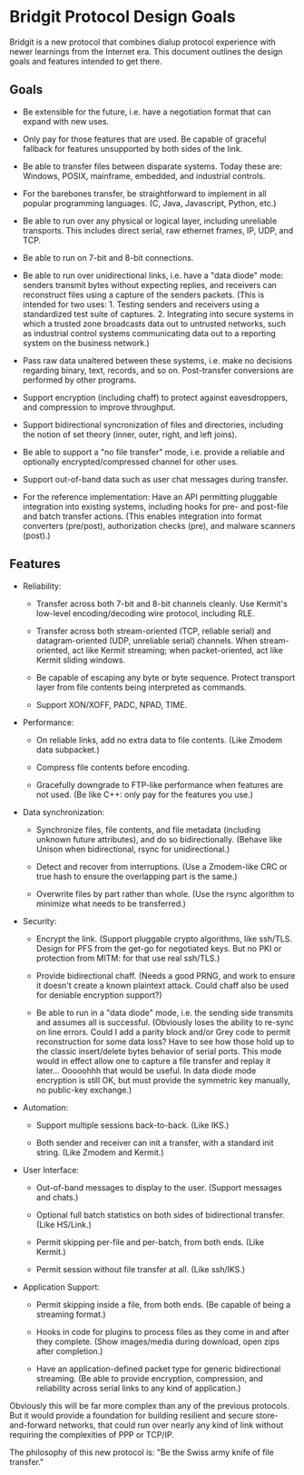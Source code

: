 Bridgit Protocol Design Goals
=============================

Bridgit is a new protocol that combines dialup protocol experience
with newer learnings from the Internet era.  This document outlines
the design goals and features intended to get there.

Goals
-----

* Be extensible for the future, i.e. have a negotiation format that
  can expand with new uses.

* Only pay for those features that are used.  Be capable of graceful
  fallback for features unsupported by both sides of the link.

* Be able to transfer files between disparate systems.  Today these
  are: Windows, POSIX, mainframe, embedded, and industrial controls.

* For the barebones transfer, be straightforward to implement in all
  popular programming languages.  (C, Java, Javascript, Python, etc.)

* Be able to run over any physical or logical layer, including
  unreliable transports.  This includes direct serial, raw ethernet
  frames, IP, UDP, and TCP.

* Be able to run on 7-bit and 8-bit connections.

* Be able to run over unidirectional links, i.e. have a "data diode"
  mode: senders transmit bytes without expecting replies, and
  receivers can reconstruct files using a capture of the senders
  packets.  (This is intended for two uses: 1. Testing senders and
  receivers using a standardized test suite of captures.  2.
  Integrating into secure systems in which a trusted zone broadcasts
  data out to untrusted networks, such as industrial control systems
  communicating data out to a reporting system on the business
  network.)

* Pass raw data unaltered between these systems, i.e. make no
  decisions regarding binary, text, records, and so on.
  Post-transfer conversions are performed by other programs.

* Support encryption (including chaff) to protect against
  eavesdroppers, and compression to improve throughput.

* Support bidirectional syncronization of files and directories,
  including the notion of set theory (inner, outer, right, and left
  joins).

* Be able to support a "no file transfer" mode, i.e. provide a
  reliable and optionally encrypted/compressed channel for other uses.

* Support out-of-band data such as user chat messages during transfer.

* For the reference implementation: Have an API permitting pluggable
  integration into existing systems, including hooks for pre- and
  post-file and batch transfer actions.  (This enables integration
  into format converters (pre/post), authorization checks (pre), and
  malware scanners (post).)

Features
--------

* Reliability:

  - Transfer across both 7-bit and 8-bit channels cleanly.  Use
    Kermit's low-level encoding/decoding wire protocol, including RLE.

  - Transfer across both stream-oriented (TCP, reliable serial) and
    datagram-oriented (UDP, unreliable serial) channels.  When
    stream-oriented, act like Kermit streaming; when packet-oriented,
    act like Kermit sliding windows.

  - Be capable of escaping any byte or byte sequence.  Protect
    transport layer from file contents being interpreted as commands.

  - Support XON/XOFF, PADC, NPAD, TIME.

* Performance:

  - On reliable links, add no extra data to file contents.  (Like
    Zmodem data subpacket.)

  - Compress file contents before encoding.

  - Gracefully downgrade to FTP-like performance when features are not
    used.  (Be like C++: only pay for the features you use.)

* Data synchronization:

  - Synchronize files, file contents, and file metadata (including
    unknown future attributes), and do so bidirectionally.  (Behave
    like Unison when bidirectional, rsync for unidirectional.)

  - Detect and recover from interruptions.  (Use a Zmodem-like CRC or
    true hash to ensure the overlapping part is the same.)

  - Overwrite files by part rather than whole.  (Use the rsync
    algorithm to minimize what needs to be transferred.)

* Security:

  - Encrypt the link.  (Support pluggable crypto algorithms, like
    ssh/TLS.  Design for PFS from the get-go for negotiated keys.  But
    no PKI or protection from MITM: for that use real ssh/TLS.)

  - Provide bidirectional chaff.  (Needs a good PRNG, and work to
    ensure it doesn't create a known plaintext attack.  Could chaff
    also be used for deniable encryption support?)

  - Be able to run in a "data diode" mode, i.e. the sending side
    transmits and assumes all is successful.  (Obviously loses the
    ability to re-sync on line errors.  Could I add a parity block
    and/or Grey code to permit reconstruction for some data loss?
    Have to see how those hold up to the classic insert/delete bytes
    behavior of serial ports.  This mode would in effect allow one to
    capture a file transfer and replay it later...  Ooooohhh that would
    be useful.  In data diode mode encryption is still OK, but must
    provide the symmetric key manually, no public-key exchange.)

* Automation:

  - Support multiple sessions back-to-back.  (Like IKS.)

  - Both sender and receiver can init a transfer, with a standard init
    string.  (Like Zmodem and Kermit.)

* User Interface:

  - Out-of-band messages to display to the user.  (Support messages
    and chats.)

  - Optional full batch statistics on both sides of bidirectional
    transfer.  (Like HS/Link.)

  - Permit skipping per-file and per-batch, from both ends.  (Like
    Kermit.)

  - Permit session without file transfer at all.  (Like ssh/IKS.)

* Application Support:

  - Permit skipping inside a file, from both ends.  (Be capable of
    being a streaming format.)

  - Hooks in code for plugins to process files as they come in and
    after they complete.  (Show images/media during download, open
    zips after completion.)

  - Have an application-defined packet type for generic bidirectional
    streaming.  (Be able to provide encryption, compression, and
    reliability across serial links to any kind of application.)

Obviously this will be far more complex than any of the previous
protocols.  But it would provide a foundation for building resilient
and secure store-and-forward networks, that could run over nearly any
kind of link without requiring the complexities of PPP or TCP/IP.

The philosophy of this new protocol is: "Be the Swiss army knife of
file transfer."
